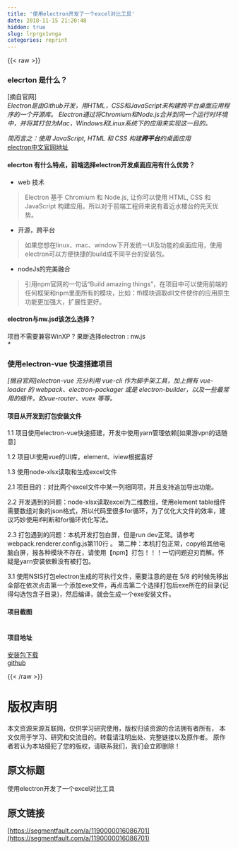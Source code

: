 ```yaml
---
title: '使用electron开发了一个excel对比工具' 
date: 2018-11-15 21:20:48
hidden: true
slug: lrprgx1vnga
categories: reprint
---
```


{{< raw >}}
<h3>elecrton &#x662F;&#x4EC0;&#x4E48;&#xFF1F;</h3><p>[&#x6458;&#x81EA;&#x5B98;&#x7F51;]<br><em>Electron&#x662F;&#x7531;Github&#x5F00;&#x53D1;&#xFF0C;&#x7528;HTML&#xFF0C;CSS&#x548C;JavaScript&#x6765;&#x6784;&#x5EFA;&#x8DE8;&#x5E73;&#x53F0;&#x684C;&#x9762;&#x5E94;&#x7528;&#x7A0B;&#x5E8F;&#x7684;&#x4E00;&#x4E2A;&#x5F00;&#x6E90;&#x5E93;&#x3002; Electron&#x901A;&#x8FC7;&#x5C06;Chromium&#x548C;Node.js&#x5408;&#x5E76;&#x5230;&#x540C;&#x4E00;&#x4E2A;&#x8FD0;&#x884C;&#x65F6;&#x73AF;&#x5883;&#x4E2D;&#xFF0C;&#x5E76;&#x5C06;&#x5176;&#x6253;&#x5305;&#x4E3A;Mac&#xFF0C;Windows&#x548C;Linux&#x7CFB;&#x7EDF;&#x4E0B;&#x7684;&#x5E94;&#x7528;&#x6765;&#x5B9E;&#x73B0;&#x8FD9;&#x4E00;&#x76EE;&#x7684;&#x3002;</em></p><p><em>&#x7B80;&#x800C;&#x8A00;&#x4E4B;&#xFF1A;&#x4F7F;&#x7528; JavaScript, HTML &#x548C; CSS &#x6784;&#x5EFA;<strong>&#x8DE8;&#x5E73;&#x53F0;</strong>&#x7684;&#x684C;&#x9762;&#x5E94;&#x7528;</em><br><a href="https://electronjs.org/" rel="nofollow noreferrer">electron&#x4E2D;&#x6587;&#x5B98;&#x7F51;&#x5730;&#x5740;</a></p><h4>elecrton &#x6709;&#x4EC0;&#x4E48;&#x7279;&#x70B9;&#xFF0C;&#x524D;&#x7AEF;&#x9009;&#x62E9;electron&#x5F00;&#x53D1;&#x684C;&#x9762;&#x5E94;&#x7528;&#x6709;&#x4EC0;&#x4E48;&#x4F18;&#x52BF;&#xFF1F;</h4><ul><li>web &#x6280;&#x672F;</li></ul><blockquote>Electron &#x57FA;&#x4E8E; Chromium &#x548C; Node.js, &#x8BA9;&#x4F60;&#x53EF;&#x4EE5;&#x4F7F;&#x7528; HTML, CSS &#x548C; JavaScript &#x6784;&#x5EFA;&#x5E94;&#x7528;&#x3002;&#x6240;&#x4EE5;&#x5BF9;&#x4E8E;&#x524D;&#x7AEF;&#x5DE5;&#x7A0B;&#x5E08;&#x6765;&#x8BF4;&#x6709;&#x7740;&#x8FD1;&#x6C34;&#x697C;&#x53F0;&#x7684;&#x5148;&#x5929;&#x4F18;&#x52BF;&#x3002;</blockquote><ul><li>&#x5F00;&#x6E90;&#xFF0C;&#x8DE8;&#x5E73;&#x53F0;</li></ul><blockquote>&#x5982;&#x679C;&#x60A8;&#x60F3;&#x5728;linux&#x3001;mac&#x3001;window&#x4E0B;&#x5F00;&#x53D1;&#x7EDF;&#x4E00;UI&#x53CA;&#x529F;&#x80FD;&#x7684;&#x684C;&#x9762;&#x5E94;&#x7528;&#xFF0C;&#x4F7F;&#x7528;electron&#x53EF;&#x4EE5;&#x65B9;&#x4FBF;&#x5FEB;&#x6377;&#x7684;build&#x6210;&#x4E0D;&#x540C;&#x5E73;&#x53F0;&#x7684;&#x5B89;&#x88C5;&#x5305;&#x3002;</blockquote><ul><li>nodeJs&#x7684;&#x5B8C;&#x7F8E;&#x878D;&#x5408;</li></ul><blockquote>&#x5F15;&#x7528;npm&#x5B98;&#x7F51;&#x7684;&#x4E00;&#x53E5;&#x8BDD;&#x201C;Build amazing things&#x201D;&#xFF0C;&#x5728;&#x9879;&#x76EE;&#x4E2D;&#x53EF;&#x4EE5;&#x4F7F;&#x7528;&#x524D;&#x7AEF;&#x7684;&#x4EFB;&#x4F55;&#x6846;&#x67B6;&#x548C;npm&#x91CC;&#x9762;&#x6240;&#x6709;&#x7684;&#x6A21;&#x5757;&#xFF0C;&#x6BD4;&#x5982;&#xFF1A;ffi&#x6A21;&#x5757;&#x8C03;&#x53D6;dll&#x6587;&#x4EF6;&#x4F7F;&#x4F60;&#x7684;&#x5E94;&#x7528;&#x539F;&#x751F;&#x529F;&#x80FD;&#x66F4;&#x52A0;&#x5F3A;&#x5927;&#xFF0C;&#x6269;&#x5C55;&#x6027;&#x66F4;&#x597D;&#x3002;</blockquote><h4>electron&#x4E0E;nw.jsd&#x8BE5;&#x600E;&#x4E48;&#x9009;&#x62E9;&#xFF1F;</h4><p>&#x9879;&#x76EE;&#x4E0D;&#x9700;&#x8981;&#x517C;&#x5BB9;WinXP ? &#x679C;&#x65AD;&#x9009;&#x62E9;electron : nw.js<br><em>*</em></p><h3>&#x4F7F;&#x7528;electron-vue &#x5FEB;&#x901F;&#x642D;&#x5EFA;&#x9879;&#x76EE;</h3><p><em>[&#x6458;&#x81EA;&#x5B98;&#x7F51;]electron-vue &#x5145;&#x5206;&#x5229;&#x7528; vue-cli &#x4F5C;&#x4E3A;&#x811A;&#x624B;&#x67B6;&#x5DE5;&#x5177;&#xFF0C;&#x52A0;&#x4E0A;&#x62E5;&#x6709; vue-loader &#x7684; webpack&#x3001;electron-packager &#x6216;&#x662F; electron-builder&#xFF0C;&#x4EE5;&#x53CA;&#x4E00;&#x4E9B;&#x6700;&#x5E38;&#x7528;&#x7684;&#x63D2;&#x4EF6;&#xFF0C;&#x5982;vue-router&#x3001;vuex &#x7B49;&#x7B49;&#x3002;</em></p><h4>&#x9879;&#x76EE;&#x4ECE;&#x5F00;&#x53D1;&#x5230;&#x6253;&#x5305;&#x5B89;&#x88C5;&#x6587;&#x4EF6;</h4><p>1.1 &#x9879;&#x76EE;&#x4F7F;&#x7528;electron-vue&#x5FEB;&#x901F;&#x642D;&#x5EFA;&#xFF0C;&#x5F00;&#x53D1;&#x4E2D;&#x4F7F;&#x7528;yarn&#x7BA1;&#x7406;&#x4F9D;&#x8D56;[&#x5982;&#x679C;&#x6E38;vpn&#x7684;&#x8BDD;&#x968F;&#x610F;]</p><p>1.2 &#x9879;&#x76EE;UI&#x4F7F;&#x7528;vue&#x7684;UI&#x5E93;&#xFF0C;element&#x3001;iview&#x6839;&#x636E;&#x559C;&#x597D;</p><p>1.3 &#x4F7F;&#x7528;node-xlsx&#x8BFB;&#x53D6;&#x548C;&#x751F;&#x6210;excel&#x6587;&#x4EF6;</p><p>2.1 &#x9879;&#x76EE;&#x76EE;&#x7684;&#xFF1A;&#x5BF9;&#x6BD4;&#x4E24;&#x4E2A;excel&#x6587;&#x4EF6;&#x4E2D;&#x67D0;&#x4E00;&#x5217;&#x76F8;&#x540C;&#x9879;&#xFF0C;&#x5E76;&#x4E14;&#x652F;&#x6301;&#x8FFD;&#x52A0;&#x5BFC;&#x51FA;&#x529F;&#x80FD;&#x3002;</p><p>2.2 &#x5F00;&#x53D1;&#x9047;&#x5230;&#x7684;&#x95EE;&#x9898;&#xFF1A;node-xlsx&#x8BFB;&#x53D6;excel&#x4E3A;&#x4E8C;&#x7EF4;&#x6570;&#x7EC4;&#xFF0C;&#x4F7F;&#x7528;element table&#x7EC4;&#x4EF6;&#x9700;&#x8981;&#x6570;&#x7EC4;&#x5BF9;&#x8C61;&#x7684;json&#x683C;&#x5F0F;&#xFF0C;&#x6240;&#x4EE5;&#x4EE3;&#x7801;&#x91CC;&#x5F88;&#x591A;for&#x5FAA;&#x73AF;&#xFF0C;&#x4E3A;&#x4E86;&#x4F18;&#x5316;&#x5927;&#x6587;&#x4EF6;&#x7684;&#x6548;&#x7387;&#xFF0C;&#x5EFA;&#x8BAE;&#x5DE7;&#x5999;&#x4F7F;&#x7528;if&#x5224;&#x65AD;&#x548C;for&#x5FAA;&#x73AF;&#x4F18;&#x5316;&#x5199;&#x6CD5;&#x3002;</p><p>2.3 &#x6253;&#x5305;&#x9047;&#x5230;&#x7684;&#x95EE;&#x9898;&#xFF1A;&#x672C;&#x673A;&#x5F00;&#x53D1;&#x6253;&#x5305;&#x767D;&#x5C4F;&#xFF0C;&#x4F46;&#x662F;run dev&#x6B63;&#x5E38;&#x3002;&#x8BF7;&#x53C2;&#x8003;webpack.renderer.config.js&#x7B2C;110&#x884C; &#x3002; &#x7B2C;&#x4E8C;&#x79CD;&#xFF1A;&#x672C;&#x673A;&#x6253;&#x5305;&#x6B63;&#x5E38;&#xFF0C;copy&#x7ED9;&#x5176;&#x4ED6;&#x7535;&#x8111;&#x767D;&#x5C4F;&#xFF0C;&#x62A5;&#x5404;&#x79CD;&#x6A21;&#x5757;&#x4E0D;&#x5B58;&#x5728;&#xFF0C;&#x8BF7;&#x4F7F;&#x7528;&#x3010;npm&#x3011;&#x6253;&#x5305;&#xFF01;&#xFF01;&#xFF01;&#x4E00;&#x5207;&#x95EE;&#x9898;&#x8FCE;&#x5203;&#x800C;&#x89E3;&#x3002;&#x6000;&#x7591;&#x662F;yarn&#x5B89;&#x88C5;&#x4F9D;&#x8D56;&#x6CA1;&#x6709;&#x88AB;&#x6253;&#x5305;&#x3002;</p><p>3.1 &#x4F7F;&#x7528;NSIS&#x6253;&#x5305;electron&#x751F;&#x6210;&#x7684;&#x53EF;&#x6267;&#x884C;&#x6587;&#x4EF6;&#xFF0C;&#x9700;&#x8981;&#x6CE8;&#x610F;&#x7684;&#x662F;&#x5728; 5/8 &#x7684;&#x65F6;&#x5019;&#x5148;&#x79FB;&#x51FA;&#x5168;&#x90E8;&#x5728;&#x4F9D;&#x6B21;&#x70B9;&#x51FB;&#x7B2C;&#x4E00;&#x4E2A;&#x6DFB;&#x52A0;exe&#x6587;&#x4EF6;&#xFF0C;&#x518D;&#x70B9;&#x51FB;&#x7B2C;&#x4E8C;&#x4E2A;&#x9009;&#x62E9;&#x6253;&#x5305;&#x540E;exe&#x6240;&#x5728;&#x7684;&#x76EE;&#x5F55;{&#x8BB0;&#x5F97;&#x52FE;&#x9009;&#x5305;&#x542B;&#x5B50;&#x76EE;&#x5F55;}&#xFF0C;&#x7136;&#x540E;&#x7F16;&#x8BD1;&#xFF0C;&#x5C31;&#x4F1A;&#x751F;&#x6210;&#x4E00;&#x4E2A;exe&#x5B89;&#x88C5;&#x6587;&#x4EF6;&#x3002;</p><h4>&#x9879;&#x76EE;&#x622A;&#x56FE;</h4><p><span class="img-wrap"><img data-src="/img/remote/1460000016086704?w=548&amp;h=403" src="https://static.alili.tech/img/remote/1460000016086704?w=548&amp;h=403" alt="" title=""></span><br><span class="img-wrap"><img data-src="/img/remote/1460000016086705?w=1711&amp;h=968" src="https://static.alili.tech/img/remote/1460000016086705?w=1711&amp;h=968" alt="" title=""></span><br><span class="img-wrap"><img data-src="/img/remote/1460000016086706?w=1700&amp;h=975" src="https://static.alili.tech/img/remote/1460000016086706?w=1700&amp;h=975" alt="" title=""></span><br><span class="img-wrap"><img data-src="/img/remote/1460000016086707?w=1701&amp;h=971" src="https://static.alili.tech/img/remote/1460000016086707?w=1701&amp;h=971" alt="" title=""></span><br><span class="img-wrap"><img data-src="/img/remote/1460000016086708?w=1703&amp;h=972" src="https://static.alili.tech/img/remote/1460000016086708?w=1703&amp;h=972" alt="" title=""></span></p><h4>&#x9879;&#x76EE;&#x5730;&#x5740;</h4><p><a href="http://ol1kqeyve.bkt.clouddn.com/excel-tools.exe" rel="nofollow noreferrer">&#x5B89;&#x88C5;&#x5305;&#x4E0B;&#x8F7D;</a><br><a href="https://github.com/cmh2016/electron-excel-tool" rel="nofollow noreferrer">github</a></p>
{{< /raw >}}

# 版权声明
本文资源来源互联网，仅供学习研究使用，版权归该资源的合法拥有者所有，
本文仅用于学习、研究和交流目的。转载请注明出处、完整链接以及原作者。
原作者若认为本站侵犯了您的版权，请联系我们，我们会立即删除！

## 原文标题
使用electron开发了一个excel对比工具

## 原文链接
[https://segmentfault.com/a/1190000016086701](https://segmentfault.com/a/1190000016086701)

